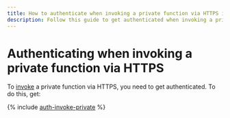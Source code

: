 ```yaml
---
title: How to authenticate when invoking a private function via HTTPS in {{ sf-full-name }}
description: Follow this guide to get authenticated when invoking a private function via HTTPS.
---
```


# Authenticating when invoking a private function via HTTPS

To [invoke](function-invoke.md) a private function via HTTPS, you need to get authenticated. To do this, get:

{% include [auth-invoke-private](../../../_includes/functions/auth-invoke-private.md) %}
